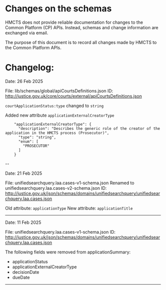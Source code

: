# Changes on the schemas

HMCTS does not provide reliable documentation for changes to the Common Platform (CP) APIs. Instead, schemas and change information are exchanged via email.

The purpose of this document is to record all changes made by HMCTS to the Common Platform APIs.

# Changelog:

Date: 26 Feb 2025

File: lib/schemas/global/apiCourtsDefinitions.json
ID: http://justice.gov.uk/core/courts/external/apiCourtsDefinitions.json


`courtApplicationStatus:type` changed to `string`

Added new attribute
`applicationExternalCreatorType`

```
    "applicationExternalCreatorType": {
      "description": "Describes the generic role of the creator of the application in the HMCTS process (Prosecutor)",
      "type": "string",
      "enum": [
        "PROSECUTOR"
      ]
    }
```

--

Date: 21 Feb 2025

File:
    unifiedsearchquery.laa.cases-v1-schema.json
    Renamed to unifiedsearchquery.laa.cases-v2-schema.json
ID: http://justice.gov.uk/json/schemas/domains/unifiedsearchquery/unifiedsearchquery.laa.cases.json

Old attribute: `applicationType`
New attribute: `applicationTitle`

---

Date: 11 Feb 2025

File: unifiedsearchquery.laa.cases-v1-schema.json
ID: http://justice.gov.uk/json/schemas/domains/unifiedsearchquery/unifiedsearchquery.laa.cases.json

The following fields were removed from applicationSummary:

- applicationStatus
- applicationExternalCreatorType
- decisionDate
- dueDate

---

